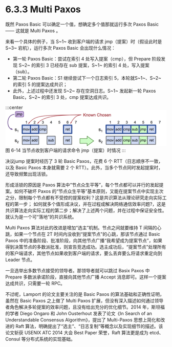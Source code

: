 # 6.3.3 Multi Paxos

既然 Paxos Basic 可以确定一个值，想确定多个值那就运行多次 Paxos Basic —— 这就是 Multi Paxos 。

来看一个具体的例子，当 S~1~ 收到客户端的请求 jmp（提案）时（假设此时是 S~3~ 宕机），运行多次 Paxos Basic 会出现什么情况：

- 第一轮 Paxos Basic：尝试在索引 4 处写入提案（cmp），但 Prepare 阶段发现 S~2~ 的索引 3 已经存在 sub 提案，S~1~ 的索引 4 处，写入提案（sub）。
- 第二轮 Paxos Basic：S1 继续尝试下一个日志索引 5，本轮就S~1~、S~2~ 的索引 5 的提案达成共识；
- 此外，上述过程中还发现 S~2~ 存在空洞日志。S~1~ 发起新一轮 Paxos Basic，S~2~ 的索引 3 处，cmp 提案达成共识。

:::center
  ![](../assets/multi_paxos.png) <br/>
  图 6-14 当节点收到客户端的请求命令 jmp（提案）时情况
:::

决议jump 提案时经历了 3 轮 Basic Paxos，花费 6 个 RTT（日志顺序不一致，以及 Basic Paxos 本身就需要 2 个 RTT）。此外，当多个节点同时发起提案时，还导致频繁出现活锁。

形成活锁的原因是 Paxos 算法中“节点众生平等”，每个节点都可以并行的发起提案。如何不破坏 Paxos 的“节点众生平等”基本原则，又能在提案节点中实现主次之分，限制每个节点都有不受控的提案权利？这是共识算法从理论研究走向实际工程的第一步；
如何就多个值形成决议，并在过程成解决网络通信效率问题?，这是共识算法走向实际工程的第二步；解决了上述两个问题，并在过程中保证安全性。就认为是一个可“落地”的共识系统。

Multi Paxos 算法对此的改进是增加“选主”机制。节点之间就要维持 T 间隔的心跳，如果一个节点在 2T 时间内没收到“提案节点”的心跳，那该节点通过 Basic Paxos 中的准备阶段、批准阶段，向其他节点广播“我希望成为提案节点”，如果得到决策节点的多数派批准，则宣告竞选成功。选主成功后，“提案节点”处理所有的客户端请求，其他节点如果收到客户端的请求，要么丢弃要么将请求重定向到 Leader 节点。

一旦选举出多数节点接受的领导者。那领导者就可以跳过 Basix Paxos 中 Prepare 多数派承诺阶段，直接向其他节点广播 Accept 消息即可。这样一个提案达成共识，只需要一轮 RPC。

不过呢，Lamport 的论文主要关注的是 Basic Paxos 的算法基础和正确性证明，虽然在 Basic Paxos 之上做了 Multi Paxos 扩展，但没有深入描述如何通过领导者角色解决多轮提案的效率问题，且没有给出充分的优化细节。2014 年，斯坦福的学者 Diego Ongaro 和 John Ousterhout 发表了论文《In Search of an Understandable Consensus Algorithm》，提出了 Multi-Paxos 思想上简化和改进的 Raft 算法，明确提出了“选主”、“日志复制”等概念以及实现细节的描述。该论文斩获 USENIX ATC 2014 大会 Best Paper 荣誉，Raft 算法更是成为 etcd、Consul 等分布式系统的实现基础。


